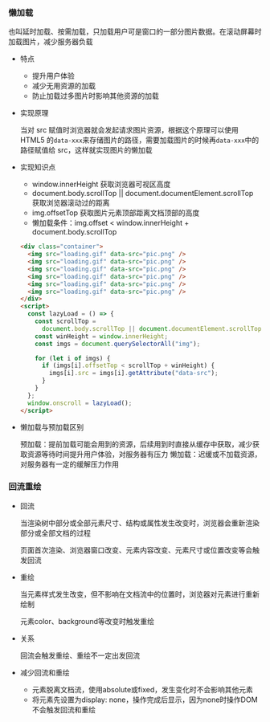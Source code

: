### 懒加载

也叫延时加载、按需加载，只加载用户可是窗口的一部分图片数据。在滚动屏幕时加载图片，减少服务器负载

- 特点

  - 提升用户体验
  - 减少无用资源的加载
  - 防止加载过多图片时影响其他资源的加载

- 实现原理

  当对 src 赋值时浏览器就会发起请求图片资源，根据这个原理可以使用 HTML5 的`data-xxx`来存储图片的路径，需要加载图片的时候再`data-xxx`中的路径赋值给 src，这样就实现图片的懒加载

- 实现知识点

  - window.innerHeight 获取浏览器可视区高度
  - document.body.scrollTop || document.documentElement.scrollTop 获取浏览器滚动过的距离
  - img.offsetTop 获取图片元素顶部距离文档顶部的高度
  - 懒加载条件：img.offset < window.innerHeight + document.body.scrollTop

  ```html
  <div class="container">
    <img src="loading.gif" data-src="pic.png" />
    <img src="loading.gif" data-src="pic.png" />
    <img src="loading.gif" data-src="pic.png" />
    <img src="loading.gif" data-src="pic.png" />
    <img src="loading.gif" data-src="pic.png" />
    <img src="loading.gif" data-src="pic.png" />
  </div>
  <script>
    const lazyLoad = () => {
      const scrollTop =
        document.body.scrollTop || document.documentElement.scrollTop;
      const winHeight = window.innerHeight;
      const imgs = document.querySelectorAll("img");

      for (let i of imgs) {
        if (imgs[i].offsetTop < scrollTop + winHeight) {
          imgs[i].src = imgs[i].getAttribute("data-src");
        }
      }
    };
    window.onscroll = lazyLoad();
  </script>
  ```

- 懒加载与预加载区别
  
  预加载：提前加载可能会用到的资源，后续用到时直接从缓存中获取，减少获取资源等待时间提升用户体验，对服务器有压力
  懒加载：迟缓或不加载资源，对服务器有一定的缓解压力作用
  
### 回流重绘

- 回流
  
  当渲染树中部分或全部元素尺寸、结构或属性发生改变时，浏览器会重新渲染部分或全部文档的过程
  
  页面首次渲染、浏览器窗口改变、元素内容改变、元素尺寸或位置改变等会触发回流

- 重绘

  当元素样式发生改变，但不影响在文档流中的位置时，浏览器对元素进行重新绘制

  元素color、background等改变时触发重绘
  
- 关系

  回流会触发重绘、重绘不一定出发回流

- 减少回流和重绘

  - 元素脱离文档流，使用absolute或fixed，发生变化时不会影响其他元素
  - 将元素先设置为display: none，操作完成后显示，因为none时操作DOM不会触发回流和重绘

